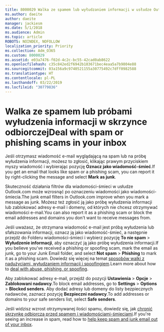 ```yaml
---
title: 8000029 Walka ze spamem lub wyłudzaniem informacji w usłudze Outlook.com
ms.author: daeite
author: daeite
manager: jackiesm
ms.date: 5/1/2018
ms.audience: Admin
ms.topic: article
ROBOTS: NOINDEX, NOFOLLOW
localization_priority: Priority
ms.collection: Adm_O365
ms.custom: 8000029
ms.assetid: e03a7476-f02d-4c2c-bc55-42cad0ab8622
ms.openlocfilehash: c35c842ed2f6942b183671bec4eaa5a7b9804e88
ms.sourcegitcommit: 03a156a9c9740521155a30775492c7dff0982588
ms.translationtype: HT
ms.contentlocale: pl-PL
ms.lasthandoff: 03/22/2019
ms.locfileid: "30779836"
---
```

# <a name="deal-with-spam-or-phishing-scams-in-your-inbox"></a><span data-ttu-id="ad16a-102">Walka ze spamem lub próbami wyłudzenia informacji w skrzynce odbiorczej</span><span class="sxs-lookup"><span data-stu-id="ad16a-102">Deal with spam or phishing scams in your inbox</span></span>

<span data-ttu-id="ad16a-103">Jeśli otrzymasz wiadomość e-mail wyglądającą na spam lub na próbę wyłudzenia informacji, możesz to zgłosić, klikając prawym przyciskiem myszy wiadomość i wybierając pozycję **Oznacz jako wiadomość-śmieć**.</span><span class="sxs-lookup"><span data-stu-id="ad16a-103">If you get an email that looks like spam or a phishing scam, you can report it by right-clicking the message and select **Mark as junk**.</span></span> 
  
<span data-ttu-id="ad16a-104">Skuteczność działania filtrów dla wiadomości-śmieci w usłudze Outlook.com może wzrosnąć po oznaczeniu wiadomości jako wiadomości-śmiecia.</span><span class="sxs-lookup"><span data-stu-id="ad16a-104">The junk email filters in Outlook.com improve when you mark a message as junk.</span></span> <span data-ttu-id="ad16a-105">Możesz też zgłosić ją jako próbę wyłudzenia informacji lub zablokować adresy e-mail i domeny, od których nie chcesz otrzymywać wiadomości e-mail.</span><span class="sxs-lookup"><span data-stu-id="ad16a-105">You can also report it as a phishing scam or block the email addresses and domains you don't want to receive messages from.</span></span>
  
<span data-ttu-id="ad16a-106">Jeśli uważasz, że otrzymana wiadomość e-mail jest próbą wyłudzenia lub sfałszowania informacji, oznacz ją jako wiadomość-śmieć, a następnie przejdź do Folderu wiadomości-śmieci i wybierz pozycję **To nie spam** \> **Wyłudzenie informacji**, aby oznaczyć ją jako próbę wyłudzenia informacji.</span><span class="sxs-lookup"><span data-stu-id="ad16a-106">If you believe you've received a phishing or spoofing scam, mark the email as junk, go to your Junk Email folder, and select **Not spam** \> **Phishing** to mark it as a phishing scam.</span></span> <span data-ttu-id="ad16a-107">Dowiedz się więcej na temat [sposobów walki z nadużyciami, wyłudzaniem informacji i spoofingiem](https://go.microsoft.com/fwlink/p/?linkid=873139).</span><span class="sxs-lookup"><span data-stu-id="ad16a-107">Learn more about how to [deal with abuse, phishing, or spoofing](https://go.microsoft.com/fwlink/p/?linkid=873139).</span></span>
  
<span data-ttu-id="ad16a-108">Aby zablokować adresy e-mail, przejdź do pozycji **Ustawienia** \> **Opcje** \> **Zablokowani nadawcy**.</span><span class="sxs-lookup"><span data-stu-id="ad16a-108">To block email addresses, go to **Settings** \> **Options** \> **Blocked senders**.</span></span> <span data-ttu-id="ad16a-109">Aby dodać adresy lub domeny do listy bezpiecznych nadawców, zaznacz pozycję **Bezpieczni nadawcy**.</span><span class="sxs-lookup"><span data-stu-id="ad16a-109">To add addresses or domains to your safe senders list, select **Safe senders**.</span></span> 
  
<span data-ttu-id="ad16a-110">Jeśli widzisz wzrost otrzymywanej ilości spamu, dowiedz się, jak [chronić skrzynkę odbiorczą przed spamem i wiadomościami-śmieciami](https://go.microsoft.com/fwlink/p/?linkid=873140).</span><span class="sxs-lookup"><span data-stu-id="ad16a-110">If you're seeing an increase in spam, read how to [help keep spam and junk email out of your inbox](https://go.microsoft.com/fwlink/p/?linkid=873140).</span></span>
  


